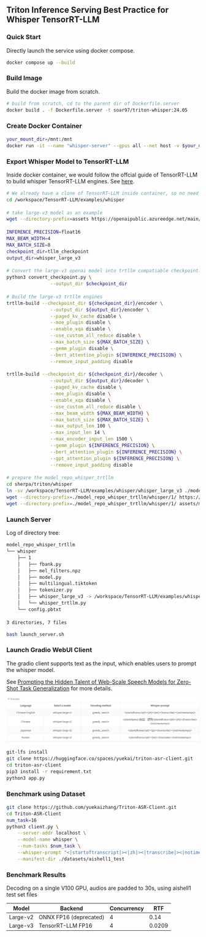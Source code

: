 ## Triton Inference Serving Best Practice for Whisper TensorRT-LLM

### Quick Start
Directly launch the service using docker compose.
```sh
docker compose up --build
```

### Build Image
Build the docker image from scratch. 
```sh
# build from scratch, cd to the parent dir of Dockerfile.server
docker build . -f Dockerfile.server -t soar97/triton-whisper:24.05
```

### Create Docker Container
```sh
your_mount_dir=/mnt:/mnt
docker run -it --name "whisper-server" --gpus all --net host -v $your_mount_dir --shm-size=2g soar97/triton-whisper:24.05
```

### Export Whisper Model to TensorRT-LLM
Inside docker container, we would follow the offcial guide of TensorRT-LLM to build whisper TensorRT-LLM engines. See [here](https://github.com/NVIDIA/TensorRT-LLM/tree/main/examples/whisper).

```sh
# We already have a clone of TensorRT-LLM inside container, so no need to clone it.
cd /workspace/TensorRT-LLM/examples/whisper

# take large-v3 model as an example
wget --directory-prefix=assets https://openaipublic.azureedge.net/main/whisper/models/e5b1a55b89c1367dacf97e3e19bfd829a01529dbfdeefa8caeb59b3f1b81dadb/large-v3.pt

INFERENCE_PRECISION=float16
MAX_BEAM_WIDTH=4
MAX_BATCH_SIZE=8
checkpoint_dir=tllm_checkpoint
output_dir=whisper_large_v3

# Convert the large-v3 openai model into trtllm compatiable checkpoint.
python3 convert_checkpoint.py \
                --output_dir $checkpoint_dir

# Build the large-v3 trtllm engines
trtllm-build --checkpoint_dir ${checkpoint_dir}/encoder \
                --output_dir ${output_dir}/encoder \
                --paged_kv_cache disable \
                --moe_plugin disable \
                --enable_xqa disable \
                --use_custom_all_reduce disable \
                --max_batch_size ${MAX_BATCH_SIZE} \
                --gemm_plugin disable \
                --bert_attention_plugin ${INFERENCE_PRECISION} \
                --remove_input_padding disable

trtllm-build --checkpoint_dir ${checkpoint_dir}/decoder \
                --output_dir ${output_dir}/decoder \
                --paged_kv_cache disable \
                --moe_plugin disable \
                --enable_xqa disable \
                --use_custom_all_reduce disable \
                --max_beam_width ${MAX_BEAM_WIDTH} \
                --max_batch_size ${MAX_BATCH_SIZE} \
                --max_output_len 100 \
                --max_input_len 14 \
                --max_encoder_input_len 1500 \
                --gemm_plugin ${INFERENCE_PRECISION} \
                --bert_attention_plugin ${INFERENCE_PRECISION} \
                --gpt_attention_plugin ${INFERENCE_PRECISION} \
                --remove_input_padding disable

# prepare the model_repo_whisper_trtllm
cd sherpa/triton/whisper
ln -sv /workspace/TensorRT-LLM/examples/whisper/whisper_large_v3 ./model_repo_whisper_trtllm/whisper/1/
wget --directory-prefix=./model_repo_whisper_trtllm/whisper/1/ https://raw.githubusercontent.com/openai/whisper/main/whisper/assets/multilingual.tiktoken
wget --directory-prefix=./model_repo_whisper_trtllm/whisper/1/ assets/mel_filters.npz https://raw.githubusercontent.com/openai/whisper/main/whisper/assets/mel_filters.npz
```

### Launch Server
Log of directory tree:
```sh
model_repo_whisper_trtllm
└── whisper
    ├── 1
    │   ├── fbank.py
    │   ├── mel_filters.npz
    │   ├── model.py
    │   ├── multilingual.tiktoken
    │   ├── tokenizer.py
    │   ├── whisper_large_v3 -> /workspace/TensorRT-LLM/examples/whisper/whisper_large_v3
    │   └── whisper_trtllm.py
    └── config.pbtxt

3 directories, 7 files
```
```sh
bash launch_server.sh
```

### Launch Gradio WebUI Client
The gradio client supports text as the input, which enables users to prompt the whisper model.

See [Prompting the Hidden Talent of Web-Scale Speech Models for Zero-Shot Task Generalization](https://arxiv.org/abs/2305.11095) for more details.

![Demo](media/Screenshot.jpg)

```sh
git-lfs install
git clone https://huggingface.co/spaces/yuekai/triton-asr-client.git
cd triton-asr-client
pip3 install -r requirement.txt
python3 app.py
```

### Benchmark using Dataset
```sh
git clone https://github.com/yuekaizhang/Triton-ASR-Client.git
cd Triton-ASR-Client
num_task=16
python3 client.py \
    --server-addr localhost \
    --model-name whisper \
    --num-tasks $num_task \
    --whisper-prompt "<|startoftranscript|><|zh|><|transcribe|><|notimestamps|>" \
    --manifest-dir ./datasets/aishell1_test
```

### Benchmark Results
Decoding on a single V100 GPU, audios are padded to 30s, using aishell1 test set files

| Model | Backend   | Concurrency | RTF     |
|-------|-----------|-----------------------|---------|
| Large-v2 | ONNX FP16 (deprecated) | 4                   | 0.14 |
| Large-v3 | TensorRT-LLM FP16 | 4                   | 0.0209 |